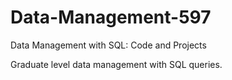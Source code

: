 # Data-Management-597
Data Management with SQL: Code and Projects

Graduate level data management with SQL queries.
